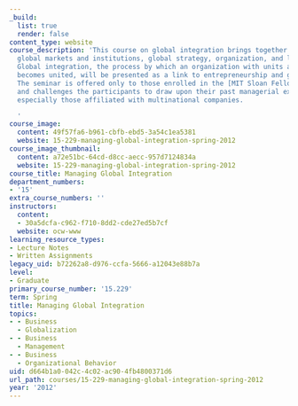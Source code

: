 ```yaml
---
_build:
  list: true
  render: false
content_type: website
course_description: 'This course on global integration brings together matters of
  global markets and institutions, global strategy, organization, and leadership.
  Global integration, the process by which an organization with units around the world
  becomes united, will be presented as a link to entrepreneurship and general management.
  The seminar is offered only to those enrolled in the [MIT Sloan Fellows Program](http://mitsloan.mit.edu/fellows/)
  and challenges the participants to draw upon their past managerial experiences,
  especially those affiliated with multinational companies.

  '
course_image:
  content: 49f57fa6-b961-cbfb-ebd5-3a54c1ea5381
  website: 15-229-managing-global-integration-spring-2012
course_image_thumbnail:
  content: a72e51bc-64cd-d8cc-aecc-957d7124834a
  website: 15-229-managing-global-integration-spring-2012
course_title: Managing Global Integration
department_numbers:
- '15'
extra_course_numbers: ''
instructors:
  content:
  - 30a5dcfa-c962-f710-8dd2-cde27ed5b7cf
  website: ocw-www
learning_resource_types:
- Lecture Notes
- Written Assignments
legacy_uid: b72262a8-d976-ccfa-5666-a12043e88b7a
level:
- Graduate
primary_course_number: '15.229'
term: Spring
title: Managing Global Integration
topics:
- - Business
  - Globalization
- - Business
  - Management
- - Business
  - Organizational Behavior
uid: d664b1a0-042c-4c02-ac90-4fb4800371d6
url_path: courses/15-229-managing-global-integration-spring-2012
year: '2012'
---
```

